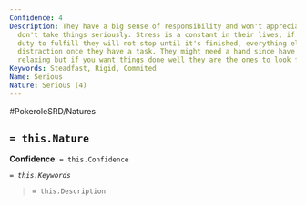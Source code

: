 ```yaml
---
Confidence: 4
Description: They have a big sense of responsibility and won't appreciate when others
  don't take things seriously. Stress is a constant in their lives, if they have a
  duty to fulfill they will not stop until it's finished, everything else is a useless
  distraction once they have a task. They might need a hand since have a hard time
  relaxing but if you want things done well they are the ones to look for.
Keywords: Steadfast, Rigid, Commited
Name: Serious
Nature: Serious (4)
---
```


#PokeroleSRD/Natures

## `= this.Nature`

**Confidence**: `= this.Confidence`

*`= this.Keywords`*

> `= this.Description`
